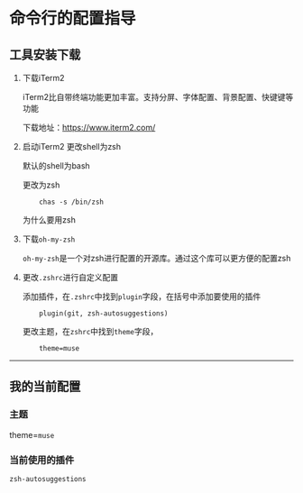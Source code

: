 
# 命令行的配置指导

## 工具安装下载

1. 下载iTerm2

	iTerm2比自带终端功能更加丰富。支持分屏、字体配置、背景配置、快键键等功能

	下载地址：https://www.iterm2.com/

2. 启动iTerm2 更改shell为zsh

	默认的shell为bash

	更改为zsh 

	```
		chas -s /bin/zsh
	```

	为什么要用zsh

3. 下载`oh-my-zsh`

	`oh-my-zsh`是一个对zsh进行配置的开源库。通过这个库可以更方便的配置zsh

4. 更改`.zshrc`进行自定义配置

	添加插件，在`.zshrc`中找到`plugin`字段，在括号中添加要使用的插件

	```
		plugin(git, zsh-autosuggestions)
	```

	更改主题，在`zshrc`中找到`theme`字段，

	```
		theme=muse
	```

***

## 我的当前配置

### 主题

theme=`muse`

### 当前使用的插件

`zsh-autosuggestions`
